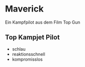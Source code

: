 # Maverick
Ein Kampfpilot aus dem Film Top Gun

## Top Kampjet Pilot
* schlau
* reaktionsschnell
* kompromisslos